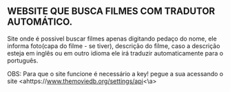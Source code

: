 ## WEBSITE QUE BUSCA FILMES COM TRADUTOR AUTOMÁTICO.

Site onde é possivel buscar filmes apenas digitando pedaço do nome, ele informa foto(capa do filme - se tiver), descrição do filme, caso a descrição esteja em inglês ou em outro idioma ele irá traduzir automaticamente para o português.

OBS: Para que o site funcione é necessário a key! pegue a sua acessando o site <ahttps://www.themoviedb.org/settings/api<\a>

